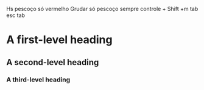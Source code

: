 Hs pescoço  só vermelho 
Grudar só pescoço sempre 
controle  +  Shift  +m
tab
esc
tab
# A first-level heading
## A second-level heading
### A third-level heading
